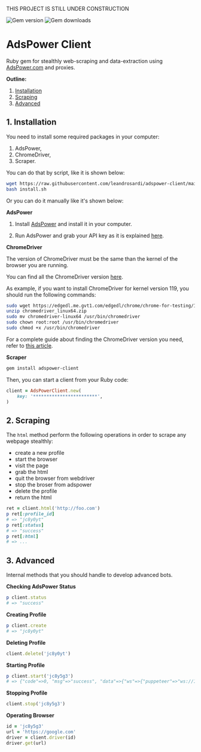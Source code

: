 
THIS PROJECT IS STILL UNDER CONSTRUCTION

![Gem version](https://img.shields.io/gem/v/adspower-client) ![Gem downloads](https://img.shields.io/gem/dt/adspower-client)

# AdsPower Client

Ruby gem for stealthly web-scraping and data-extraction using [AdsPower.com](https://www.adspower.com/) and proxies.

**Outline:**

1. [Installation](#1-installation)
2. [Scraping](#2-scraping)
3. [Advanced](#3-advanced)

## 1. Installation

You need to install some required packages in your computer:

1. AdsPower,
2. ChromeDriver,
3. Scraper.

You can do that by script, like it is shown below:

```bash
wget https://raw.githubusercontent.com/leandrosardi/adspower-client/main/install.sh
bash install.sh
```

Or you can do it manually like it's shown below:

**AdsPower**

1. Install [AdsPower](https://www.adspower.com/) and install it in your computer.

2. Run AdsPower and grab your API key as it is explained [here](https://help.adspower.com/docs/UsrbbM).

**ChromeDriver**

The version of ChromeDriver must be the same than the kernel of the browser you are running.

You can find all the ChromeDriver version [here](https://googlechromelabs.github.io/chrome-for-testing/).

As example, if you want to install ChromeDriver for kernel version 119, you should run the following commands:

```bash
sudo wget https://edgedl.me.gvt1.com/edgedl/chrome/chrome-for-testing/116.0.5845.96/linux64/chromedriver-linux64.zip
unzip chromedriver_linux64.zip
sudo mv chromedriver-linux64 /usr/bin/chromedriver
sudo chown root:root /usr/bin/chromedriver
sudo chmod +x /usr/bin/chromedriver
``````

For a complete guide about finding the ChromeDriver version you need, refer to [this article](https://chromedriver.chromium.org/downloads/version-selection).

**Scraper**

```bash
gem install adspower-client
```

Then, you can start a client from your Ruby code:

```ruby
client = AdsPowerClient.new(
    key: '************************',
)
```

## 2. Scraping

The `html` method perform the following operations in order to scrape any webpage stealthly:

- create a new profile
- start the browser
- visit the page
- grab the html
- quit the browser from webdriver
- stop the broser from adspower
- delete the profile
- return the html

```ruby
ret = client.html('http://foo.com')
p ret[:profile_id]
# => "jc8y0yt"
p ret[:status]
# => "success"
p ret[:html]
# => ...
```

## 3. Advanced

Internal methods that you should handle to develop advanced bots.

**Checking AdsPower Status**

```ruby
p client.status
# => "success"
```

**Creating Profile**

```ruby
p client.create
# => "jc8y0yt"
```

**Deleting Profile**

```ruby
client.delete('jc8y0yt')
```

**Starting Profile**

```ruby
p client.start('jc8y5g3')
# => {"code"=>0, "msg"=>"success", "data"=>{"ws"=>{"puppeteer"=>"ws://127.0.0.1:43703/devtools/browser/60e1d880-e4dc-4ae0-a2d3-56d123648299", "selenium"=>"127.0.0.1:43703"}, "debug_port"=>"43703", "webdriver"=>"/home/leandro/.config/adspower_global/cwd_global/chrome_116/chromedriver"}}
```

**Stopping Profile**

```ruby
client.stop('jc8y5g3')
```

**Operating Browser**

```ruby
id = 'jc8y5g3'
url = 'https://google.com'
driver = client.driver(id)
driver.get(url)
```

